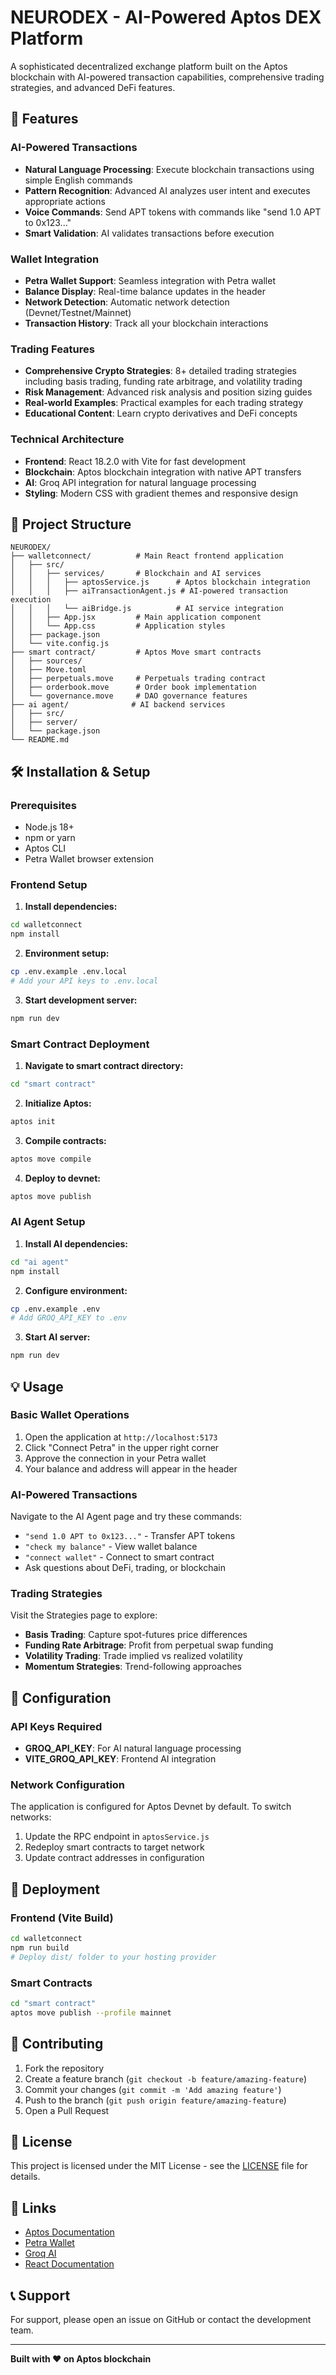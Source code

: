 # NEURODEX - AI-Powered Aptos DEX Platform

A sophisticated decentralized exchange platform built on the Aptos blockchain with AI-powered transaction capabilities, comprehensive trading strategies, and advanced DeFi features.

## 🚀 Features

### AI-Powered Transactions
- **Natural Language Processing**: Execute blockchain transactions using simple English commands
- **Pattern Recognition**: Advanced AI analyzes user intent and executes appropriate actions
- **Voice Commands**: Send APT tokens with commands like "send 1.0 APT to 0x123..."
- **Smart Validation**: AI validates transactions before execution

### Wallet Integration
- **Petra Wallet Support**: Seamless integration with Petra wallet
- **Balance Display**: Real-time balance updates in the header
- **Network Detection**: Automatic network detection (Devnet/Testnet/Mainnet)
- **Transaction History**: Track all your blockchain interactions

### Trading Features  
- **Comprehensive Crypto Strategies**: 8+ detailed trading strategies including basis trading, funding rate arbitrage, and volatility trading
- **Risk Management**: Advanced risk analysis and position sizing guides
- **Real-world Examples**: Practical examples for each trading strategy
- **Educational Content**: Learn crypto derivatives and DeFi concepts

### Technical Architecture
- **Frontend**: React 18.2.0 with Vite for fast development
- **Blockchain**: Aptos blockchain integration with native APT transfers
- **AI**: Groq API integration for natural language processing
- **Styling**: Modern CSS with gradient themes and responsive design

## 📁 Project Structure

```
NEURODEX/
├── walletconnect/          # Main React frontend application
│   ├── src/
│   │   ├── services/       # Blockchain and AI services
│   │   │   ├── aptosService.js      # Aptos blockchain integration
│   │   │   ├── aiTransactionAgent.js # AI-powered transaction execution
│   │   │   └── aiBridge.js          # AI service integration
│   │   ├── App.jsx         # Main application component
│   │   └── App.css         # Application styles
│   ├── package.json
│   └── vite.config.js
├── smart contract/         # Aptos Move smart contracts
│   ├── sources/
│   ├── Move.toml
│   ├── perpetuals.move     # Perpetuals trading contract
│   ├── orderbook.move      # Order book implementation
│   └── governance.move     # DAO governance features
├── ai agent/              # AI backend services
│   ├── src/
│   ├── server/
│   └── package.json
└── README.md
```

## 🛠 Installation & Setup

### Prerequisites
- Node.js 18+ 
- npm or yarn
- Aptos CLI
- Petra Wallet browser extension

### Frontend Setup

1. **Install dependencies:**
```bash
cd walletconnect
npm install
```

2. **Environment setup:**
```bash
cp .env.example .env.local
# Add your API keys to .env.local
```

3. **Start development server:**
```bash
npm run dev
```

### Smart Contract Deployment

1. **Navigate to smart contract directory:**
```bash
cd "smart contract"
```

2. **Initialize Aptos:**
```bash
aptos init
```

3. **Compile contracts:**
```bash
aptos move compile
```

4. **Deploy to devnet:**
```bash
aptos move publish
```

### AI Agent Setup

1. **Install AI dependencies:**
```bash
cd "ai agent"
npm install
```

2. **Configure environment:**
```bash
cp .env.example .env
# Add GROQ_API_KEY to .env
```

3. **Start AI server:**
```bash
npm run dev
```

## 💡 Usage

### Basic Wallet Operations
1. Open the application at `http://localhost:5173`
2. Click "Connect Petra" in the upper right corner
3. Approve the connection in your Petra wallet
4. Your balance and address will appear in the header

### AI-Powered Transactions
Navigate to the AI Agent page and try these commands:
- `"send 1.0 APT to 0x123..."` - Transfer APT tokens
- `"check my balance"` - View wallet balance
- `"connect wallet"` - Connect to smart contract
- Ask questions about DeFi, trading, or blockchain

### Trading Strategies
Visit the Strategies page to explore:
- **Basis Trading**: Capture spot-futures price differences
- **Funding Rate Arbitrage**: Profit from perpetual swap funding
- **Volatility Trading**: Trade implied vs realized volatility
- **Momentum Strategies**: Trend-following approaches

## 🔧 Configuration

### API Keys Required
- **GROQ_API_KEY**: For AI natural language processing
- **VITE_GROQ_API_KEY**: Frontend AI integration

### Network Configuration
The application is configured for Aptos Devnet by default. To switch networks:
1. Update the RPC endpoint in `aptosService.js`
2. Redeploy smart contracts to target network
3. Update contract addresses in configuration

## 🚀 Deployment

### Frontend (Vite Build)
```bash
cd walletconnect
npm run build
# Deploy dist/ folder to your hosting provider
```

### Smart Contracts
```bash
cd "smart contract"
aptos move publish --profile mainnet
```

## 🤝 Contributing

1. Fork the repository
2. Create a feature branch (`git checkout -b feature/amazing-feature`)
3. Commit your changes (`git commit -m 'Add amazing feature'`)
4. Push to the branch (`git push origin feature/amazing-feature`)
5. Open a Pull Request

## 📜 License

This project is licensed under the MIT License - see the [LICENSE](LICENSE) file for details.

## 🔗 Links

- [Aptos Documentation](https://aptos.dev/)
- [Petra Wallet](https://petra.app/)
- [Groq AI](https://groq.com/)
- [React Documentation](https://react.dev/)

## 📞 Support

For support, please open an issue on GitHub or contact the development team.

---

**Built with ❤️ on Aptos blockchain**
